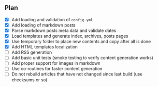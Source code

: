 ## Plan

  - [x] Add loading and validation of `config.yml`
  - [x] Add loading of markdown posts
  - [x] Parse markdown posts meta data and validate dates
  - [x] Load templates and generate index, archives, posts pages
  - [x] Use temporary folder to place new contents and copy after all is done
  - [x] Add HTML templates localization
  - [ ] Add RSS generation
  - [ ] Add basic unit tests (smoke testing to verify content generation works)
  - [ ] Add proper support for images in markdown
  - [ ] Use co-routines for faster content generation
  - [ ] Do not rebuild articles that have not changed since last build (use checksums or so)

